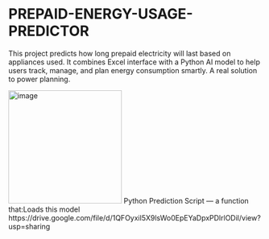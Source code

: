 # PREPAID-ENERGY-USAGE-PREDICTOR
This project predicts how long prepaid electricity will last based on appliances used. It combines Excel interface with a Python AI model to help users track, manage, and plan energy consumption smartly. A real solution to power planning.

<img width="225" height="225" alt="image" src="https://github.com/user-attachments/assets/fb79947f-d076-4d28-bf99-a514ff677066" />
Python Prediction Script — a function that:Loads this model
https://drive.google.com/file/d/1QFOyxil5X9lsWo0EpEYaDpxPDlrlODil/view?usp=sharing
